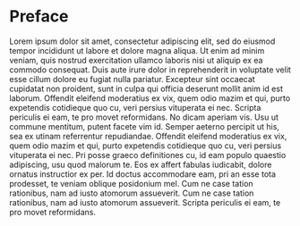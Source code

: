 # Preface

Lorem ipsum dolor sit amet, consectetur adipiscing elit, sed do eiusmod tempor incididunt ut labore et dolore magna aliqua. Ut enim ad minim veniam, quis nostrud exercitation ullamco laboris nisi ut aliquip ex ea commodo consequat. Duis aute irure dolor in reprehenderit in voluptate velit esse cillum dolore eu fugiat nulla pariatur. Excepteur sint occaecat cupidatat non proident, sunt in culpa qui officia deserunt mollit anim id est laborum. Offendit eleifend moderatius ex vix, quem odio mazim et qui, purto expetendis cotidieque quo cu, veri persius vituperata ei nec. Scripta periculis ei eam, te pro movet reformidans. No dicam aperiam vis. Usu ut commune mentitum, putent facete vim id. Semper aeterno percipit ut his, sea ex utinam referrentur repudiandae. Offendit eleifend moderatius ex vix, quem odio mazim et qui, purto expetendis cotidieque quo cu, veri persius vituperata ei nec. Pri posse graeco definitiones cu, id eam populo quaestio adipiscing, usu quod malorum te. Eos ex affert fabulas iudicabit, dolore ornatus instructior ex per. Id doctus accommodare eam, pri an esse tota prodesset, te veniam oblique posidonium mel. Cum ne case tation rationibus, nam ad iusto atomorum assueverit. Cum ne case tation rationibus, nam ad iusto atomorum assueverit. Scripta periculis ei eam, te pro movet reformidans.

